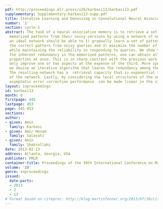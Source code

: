 ```yaml
---
pdf: http://proceedings.mlr.press/v28/karbasi13/karbasi13.pdf
supplementary: Supplementary:karbasi13-supp.pdf
title: Iterative Learning and Denoising in Convolutional Neural Associative Memories
number: '1'
section: cycle-1
abstract: The task of a neural associative memory is to retrieve a set of previously
  memorized patterns from their noisy versions by using a network of neurons. Hence,
  an ideal network should be able to 1) gradually learn a set of patterns, 2) retrieve
  the correct pattern from noisy queries and 3) maximize the number of memorized patterns
  while maintaining the reliability in responding to queries. We show that by considering
  the inherent redundancy in the memorized patterns, one can obtain all the mentioned
  properties at once. This is in sharp contrast with the previous work that could
  only improve one or two aspects at the expense of the third. More specifically,
  we devise an iterative algorithm that learns the redundancy among the patterns.
  The resulting network has a  retrieval capacity that is exponential in the size
  of the network. Lastly, by considering the local structures of the network, the
  asymptotic error correction performance  can be made linear in the size of the network.
layout: inproceedings
id: karbasi13
month: 0
firstpage: 445
lastpage: 453
page: 445-453
sections: 
author:
- given: Amin
  family: Karbasi
- given: Amir Hesam
  family: Salavati
- given: Amin
  family: Shokrollahi
date: 2013-02-13
address: Atlanta, Georgia, USA
publisher: PMLR
container-title: Proceedings of the 30th International Conference on Machine Learning
volume: '28'
genre: inproceedings
issued:
  date-parts:
  - 2013
  - 2
  - 13
# Format based on citeproc: http://blog.martinfenner.org/2013/07/30/citeproc-yaml-for-bibliographies/
---
```


